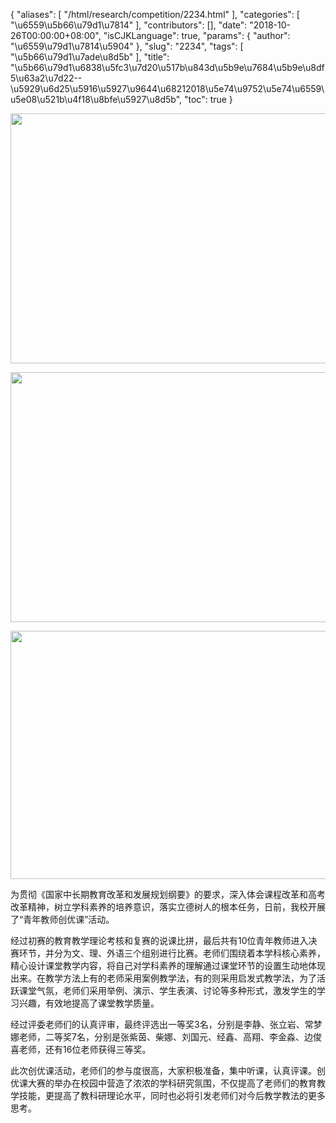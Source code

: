 {
    "aliases": [
        "/html/research/competition/2234.html"
    ],
    "categories": [
        "\u6559\u5b66\u79d1\u7814"
    ],
    "contributors": [],
    "date": "2018-10-26T00:00:00+08:00",
    "isCJKLanguage": true,
    "params": {
        "author": "\u6559\u79d1\u7814\u5904"
    },
    "slug": "2234",
    "tags": [
        "\u5b66\u79d1\u7ade\u8d5b"
    ],
    "title": "\u5b66\u79d1\u6838\u5fc3\u7d20\u517b\u843d\u5b9e\u7684\u5b9e\u8df5\u63a2\u7d22--\u5929\u6d25\u5916\u5927\u9644\u68212018\u5e74\u9752\u5e74\u6559\u5e08\u521b\u4f18\u8bfe\u5927\u8d5b",
    "toc": true
}


<img
    src="https://cdn.tfls.online/mirror/full/dff16474a0c70fd0e6f252baf111f7a2d8cd3a4a.jpg"
    style="display:block;margin-left:auto;margin-right:auto;"
    decoding="async"
    fetchpriority="auto"
    loading="lazy"
    height="400"
    width="600"
/>





<img
    src="https://cdn.tfls.online/mirror/full/d506ddd10036eeb1cf509a7abc82cba985b123f8.jpg"
    style="display:block;margin-left:auto;margin-right:auto;"
    decoding="async"
    fetchpriority="auto"
    loading="lazy"
    height="400"
    width="600"
/>





<img
    src="https://cdn.tfls.online/mirror/full/323fd01ddb0752f00ab10f30f7f4916eef34dc63.jpg"
    style="display:block;margin-left:auto;margin-right:auto;"
    decoding="async"
    fetchpriority="auto"
    loading="lazy"
    height="397"
    width="600"
/>




  





为贯彻《国家中长期教育改革和发展规划纲要》的要求，深入体会课程改革和高考改革精神，树立学科素养的培养意识，落实立德树人的根本任务，日前，我校开展了“青年教师创优课”活动。




经过初赛的教育教学理论考核和复赛的说课比拼，最后共有10位青年教师进入决赛环节，并分为文、理、外语三个组别进行比赛。老师们围绕着本学科核心素养，精心设计课堂教学内容，将自己对学科素养的理解通过课堂环节的设置生动地体现出来。在教学方法上有的老师采用案例教学法，有的则采用启发式教学法，为了活跃课堂气氛，老师们采用举例、演示、学生表演、讨论等多种形式，激发学生的学习兴趣，有效地提高了课堂教学质量。




经过评委老师们的认真评审，最终评选出一等奖3名，分别是李静、张立岩、常梦娜老师，二等奖7名，分别是张紫茵、柴娜、刘国元、经鑫、高翔、李金淼、边俊喜老师，还有16位老师获得三等奖。




此次创优课活动，老师们的参与度很高，大家积极准备，集中听课，认真评课。创优课大赛的举办在校园中营造了浓浓的学科研究氛围，不仅提高了老师们的教育教学技能，更提高了教科研理论水平，同时也必将引发老师们对今后教学教法的更多思考。




  





  



